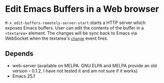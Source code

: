 # Edit Emacs Buffers in a Web browser

`M-x edit-buffers-remotely-server-start` starts a HTTP server which exposes
Emacs buffers. User can edit the contents of the buffer in a `<textarea>`
element. The changes will be sync back to Emacs via WebSocket when the
textarea's
[`change`](https://developer.mozilla.org/en-US/docs/Web/API/HTMLElement/change_event)
event fires.

## Depends

- web-server (available on MELPA. GNU ELPA and MELPA provide an old version - 0.1.2, I have not tested it and am not sure if it works)
- Emacs 25.1
